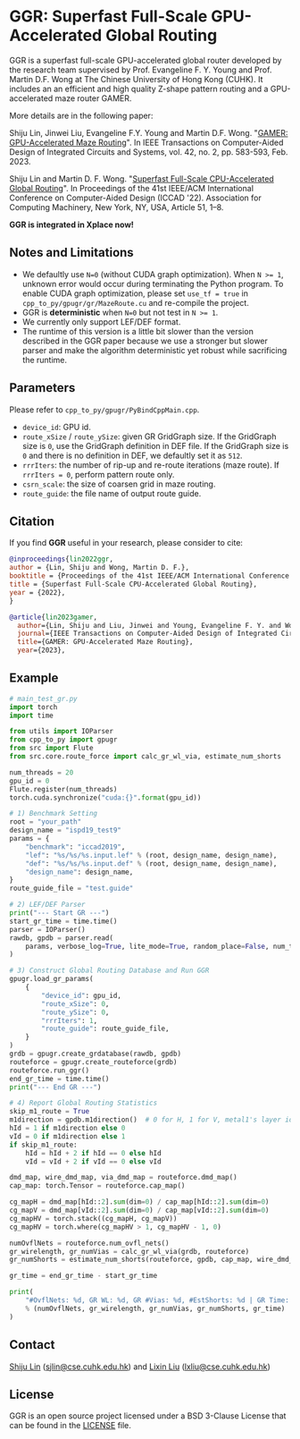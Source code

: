 # GGR: Superfast Full-Scale GPU-Accelerated Global Routing
GGR is a superfast full-scale GPU-accelerated global router developed by the research team supervised by Prof. Evangeline F. Y. Young and Prof. Martin D.F. Wong at The Chinese University of Hong Kong (CUHK). It includes an an efficient and high quality Z-shape pattern routing and a GPU-accelerated maze router GAMER.

More details are in the following paper:

Shiju Lin, Jinwei Liu, Evangeline F.Y. Young and Martin D.F. Wong. "[GAMER: GPU-Accelerated Maze Routing](https://ieeexplore.ieee.org/document/9799536)". In IEEE Transactions on Computer-Aided Design of Integrated Circuits and Systems, vol. 42, no. 2, pp. 583-593, Feb. 2023. 

Shiju Lin and Martin D. F. Wong. "[Superfast Full-Scale CPU-Accelerated Global Routing](https://doi.org/10.1145/3508352.3549474)". In Proceedings of the 41st IEEE/ACM International Conference on Computer-Aided Design (ICCAD '22). Association for Computing Machinery, New York, NY, USA, Article 51, 1–8. 

**GGR is integrated in Xplace now!**

## Notes and Limitations
- We defaultly use `N=0` (without CUDA graph optimization). When `N >= 1`, unknown error would occur during terminating the Python program. To enable CUDA graph optimization, please set `use_tf = true` in `cpp_to_py/gpugr/gr/MazeRoute.cu` and re-compile the project. 
- GGR is **deterministic** when `N=0` but not test in `N >= 1`.
- We currently only support LEF/DEF format.
- The runtime of this version is a little bit slower than the version described in the GGR paper because we use a stronger but slower parser and make the algorithm deterministic yet robust while sacrificing the runtime.

## Parameters
Please refer to `cpp_to_py/gpugr/PyBindCppMain.cpp`.

- `device_id`: GPU id.
- `route_xSize` / `route_ySize`: given GR GridGraph size. If the GridGraph size is `0`, use the GridGraph definition in DEF file. If the GridGraph size is `0` and there is no definition in DEF, we defaultly set it as `512`.
- `rrrIters`: the number of rip-up and re-route iterations (maze route). If `rrrIters = 0`, perform pattern route only.
- `csrn_scale`: the size of coarsen grid in maze routing.
- `route_guide`: the file name of output route guide.

## Citation
If you find **GGR** useful in your research, please consider to cite:
```bibtex
@inproceedings{lin2022ggr,
author = {Lin, Shiju and Wong, Martin D. F.},
booktitle = {Proceedings of the 41st IEEE/ACM International Conference on Computer-Aided Design},
title = {Superfast Full-Scale CPU-Accelerated Global Routing},
year = {2022},
}

@article{lin2023gamer,
  author={Lin, Shiju and Liu, Jinwei and Young, Evangeline F. Y. and Wong, Martin D. F.},
  journal={IEEE Transactions on Computer-Aided Design of Integrated Circuits and Systems}, 
  title={GAMER: GPU-Accelerated Maze Routing}, 
  year={2023},
```


## Example
```python
# main_test_gr.py
import torch
import time

from utils import IOParser
from cpp_to_py import gpugr
from src import Flute
from src.core.route_force import calc_gr_wl_via, estimate_num_shorts

num_threads = 20
gpu_id = 0
Flute.register(num_threads)
torch.cuda.synchronize("cuda:{}".format(gpu_id))

# 1) Benchmark Setting
root = "your_path"
design_name = "ispd19_test9"
params = {
    "benchmark": "iccad2019",
    "lef": "%s/%s/%s.input.lef" % (root, design_name, design_name),
    "def": "%s/%s/%s.input.def" % (root, design_name, design_name),
    "design_name": design_name,
}
route_guide_file = "test.guide"

# 2) LEF/DEF Parser
print("--- Start GR ---")
start_gr_time = time.time()
parser = IOParser()
rawdb, gpdb = parser.read(
    params, verbose_log=True, lite_mode=True, random_place=False, num_threads=num_threads
)

# 3) Construct Global Routing Database and Run GGR
gpugr.load_gr_params(
    {
        "device_id": gpu_id,
        "route_xSize": 0,
        "route_ySize": 0,
        "rrrIters": 1,
        "route_guide": route_guide_file,
    }
)
grdb = gpugr.create_grdatabase(rawdb, gpdb)
routeforce = gpugr.create_routeforce(grdb)
routeforce.run_ggr()
end_gr_time = time.time()
print("--- End GR ---")

# 4) Report Global Routing Statistics
skip_m1_route = True
m1direction = gpdb.m1direction()  # 0 for H, 1 for V, metal1's layer idx is 0
hId = 1 if m1direction else 0
vId = 0 if m1direction else 1
if skip_m1_route:
    hId = hId + 2 if hId == 0 else hId
    vId = vId + 2 if vId == 0 else vId

dmd_map, wire_dmd_map, via_dmd_map = routeforce.dmd_map()
cap_map: torch.Tensor = routeforce.cap_map()

cg_mapH = dmd_map[hId::2].sum(dim=0) / cap_map[hId::2].sum(dim=0)
cg_mapV = dmd_map[vId::2].sum(dim=0) / cap_map[vId::2].sum(dim=0)
cg_mapHV = torch.stack((cg_mapH, cg_mapV))
cg_mapHV = torch.where(cg_mapHV > 1, cg_mapHV - 1, 0)

numOvflNets = routeforce.num_ovfl_nets()
gr_wirelength, gr_numVias = calc_gr_wl_via(grdb, routeforce)
gr_numShorts = estimate_num_shorts(routeforce, gpdb, cap_map, wire_dmd_map, via_dmd_map)

gr_time = end_gr_time - start_gr_time

print(
    "#OvflNets: %d, GR WL: %d, GR #Vias: %d, #EstShorts: %d | GR Time: %.4f"
    % (numOvflNets, gr_wirelength, gr_numVias, gr_numShorts, gr_time)
)
```

## Contact

[Shiju Lin](https://appsrv.cse.cuhk.edu.hk/~sjlin/) (sjlin@cse.cuhk.edu.hk) and [Lixin Liu](https://liulixinkerry.github.io/) (lxliu@cse.cuhk.edu.hk)


## License

GGR is an open source project licensed under a BSD 3-Clause License that can be found in the [LICENSE](../../LICENSE) file.